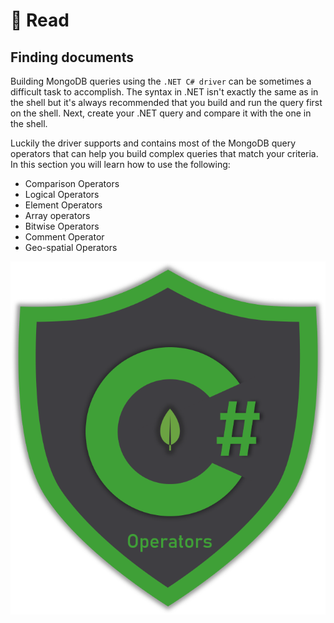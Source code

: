 # 🔎 Read

## Finding documents

Building MongoDB queries using the `.NET C# driver` can be sometimes a difficult task to accomplish. The syntax in .NET isn't exactly the same as in the shell but it's always recommended that you build and run the query first on the shell. Next, create your .NET query and compare it with the one in the shell. 

Luckily the driver supports and contains most of the MongoDB query operators that can help you build complex queries that match your criteria. In this section you will learn how to use the following:

* Comparison Operators
* Logical Operators
* Element Operators
* Array operators
* Bitwise Operators
* Comment Operator
* Geo-spatial Operators

![Query operators](../.gitbook/assets/operators.png)

